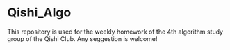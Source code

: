 # Qishi_Algo
This repository is used for the weekly homework of the 4th algorithm study group of the Qishi Club. Any seggestion is welcome!  
